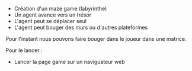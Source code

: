 * Création d'un maze game (labyrinthe)
* Un agent avance vers un trésor 
* L'agent peut se déplacer seul 
* L'agent peut bouger des murs ou d'autres plateformes


Pour l'instant nous pouvons faire bouger dans le joueur dans une matrice.

Pour le lancer : 
* Lancer la page game sur un naviguateur web 